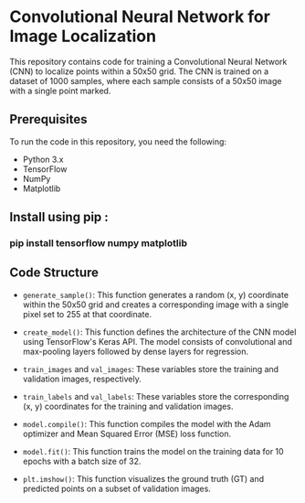 # Convolutional Neural Network for Image Localization

This repository contains code for training a Convolutional Neural Network (CNN) to localize points within a 50x50 grid. The CNN is trained on a dataset of 1000 samples, where each sample consists of a 50x50 image with a single point marked.

## Prerequisites

To run the code in this repository, you need the following:

- Python 3.x
- TensorFlow
- NumPy
- Matplotlib


## Install using pip :

### pip install tensorflow numpy matplotlib

## Code Structure

- `generate_sample()`: This function generates a random (x, y) coordinate within the 50x50 grid and creates a corresponding image with a single pixel set to 255 at that coordinate.

- `create_model()`: This function defines the architecture of the CNN model using TensorFlow's Keras API. The model consists of convolutional and max-pooling layers followed by dense layers for regression.

- `train_images` and `val_images`: These variables store the training and validation images, respectively.

- `train_labels` and `val_labels`: These variables store the corresponding (x, y) coordinates for the training and validation images.

- `model.compile()`: This function compiles the model with the Adam optimizer and Mean Squared Error (MSE) loss function.

- `model.fit()`: This function trains the model on the training data for 10 epochs with a batch size of 32.

- `plt.imshow()`: This function visualizes the ground truth (GT) and predicted points on a subset of validation images.

